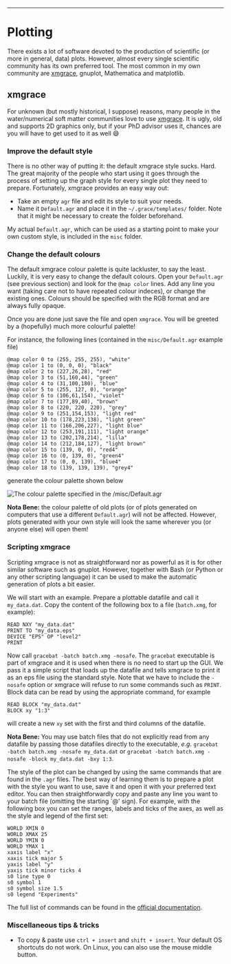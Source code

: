 ---

# Plotting

There exists a lot of software devoted to the production of scientific (or more in general, data) plots. However, almost every single scientific community has its own preferred tool. The most common in my own community are [xmgrace](http://plasma-gate.weizmann.ac.il/Grace/), gnuplot, Mathematica and matplotlib.

## xmgrace

For unknown (but mostly historical, I suppose) reasons, many people in the water/numerical soft matter communities love to use [xmgrace](http://plasma-gate.weizmann.ac.il/Grace/). It is ugly, old and supports 2D graphics only, but if your PhD advisor uses it, chances are you will have to get used to it as well :smile:

### Improve the default style

There is no other way of putting it: the default xmgrace style sucks. Hard. The great majority of the people who start using it goes through the process of setting up the graph style for every single plot they need to prepare.
Fortunately, xmgrace provides an easy way out: 

* Take an empty `agr` file and edit its style to suit your needs.
* Name it `Default.agr` and place it in the `~/.grace/templates/` folder. Note that it might be necessary to create the folder beforehand.

My actual `Default.agr`, which can be used as a starting point to make your own custom style, is included in the `misc` folder.

### Change the default colours

The default xmgrace colour palette is quite lackluster, to say the least. Luckily, it is very easy to change the default colours. Open your `Default.agr` (see previous section) and look for the `@map color` lines. Add any line you want (taking care not to have repeated colour indeces), or change the existing ones. Colours should be specified with the RGB format and are always fully opaque.

Once you are done just save the file and open `xmgrace`. You will be greeted by a (hopefully) much more colourful palette!

For instance, the following lines (contained in the `misc/Default.agr` example file)

```
@map color 0 to (255, 255, 255), "white"
@map color 1 to (0, 0, 0), "black"
@map color 2 to (227,26,28), "red"
@map color 3 to (51,160,44), "green"
@map color 4 to (31,100,180), "blue"
@map color 5 to (255, 127, 0), "orange"
@map color 6 to (106,61,154), "violet"
@map color 7 to (177,89,40), "brown"
@map color 8 to (220, 220, 220), "grey"
@map color 9 to (251,154,153), "light red"
@map color 10 to (178,223,138), "light green"
@map color 11 to (166,206,227), "light blue"
@map color 12 to (253,191,111), "light orange"
@map color 13 to (202,178,214), "lilla"
@map color 14 to (212,184,127), "light brown"
@map color 15 to (139, 0, 0), "red4"
@map color 16 to (0, 139, 0), "green4"
@map color 17 to (0, 0, 139), "blue4"
@map color 18 to (139, 139, 139), "grey4"
```

generate the colour palette shown below

![The colour palette specified in the `/misc/Default.agr`](images/xmgrace_palette.png)

**Nota Bene:** the colour palette of old plots (or of plots generated on computers that use a different `Default.agr`) will not be affected. However, plots generated with your own style will look the same wherever you (or anyone else) will open them!

### Scripting xmgrace

Scripting xmgrace is not as straightforward nor as powerful as it is for other similar software such as gnuplot. However, together with Bash (or Python or any other scripting language) it can be used to make the automatic generation of plots a bit easier.

We will start with an example. Prepare a plottable datafile and call it `my_data.dat`. Copy the content of the following box to a file (`batch.xmg`, for example):

```
READ NXY "my_data.dat"
PRINT TO "my_data.eps"
DEVICE "EPS" OP "level2"
PRINT
```

Now call `gracebat -batch batch.xmg -nosafe`. The `gracebat` executable is part of xmgrace and it is used when there is no need to start up the GUI. We pass it a simple script that loads up the datafile and tells xmgrace to print it as an eps file using the standard style. Note that we have to include the `-nosafe` option or xmgrace will refuse to run some commands such as `PRINT`. Block data can be read by using the appropriate command, for example

```
READ BLOCK "my_data.dat"
BLOCK xy "1:3"
```

will create a new `xy` set with the first and third columns of the datafile.

**Nota Bene:** You may use batch files that do not explicitly read from any datafile by passing those datafiles directly to the executable, *e.g.* `gracebat -batch batch.xmg -nosafe my_data.dat` or `gracebat -batch batch.xmg -nosafe -block my_data.dat -bxy 1:3`.

The style of the plot can be changed by using the same commands that are found in the `.agr` files. The best way of learning them is to prepare a plot with the style you want to use, save it and open it with your preferred text editor. You can then straightforwardly copy and paste any line you want to your batch file (omitting the starting `@' sign). For example, with the following box you can set the ranges, labels and ticks of the axes, as well as the style and legend of the first set:

```
WORLD XMIN 0
WORLD XMAX 25
WORLD YMIN 0
WORLD YMAX 1
xaxis label "x"
xaxis tick major 5
yaxis label "y"
yaxis tick minor ticks 4
s0 line type 0
s0 symbol 1
s0 symbol size 1.5
s0 legend "Experiments"
```

The full list of commands can be found in the [official documentation](http://plasma-gate.weizmann.ac.il/Grace/doc/UsersGuide.html#s5).


### Miscellaneous tips & tricks

* To copy & paste use `ctrl + insert` and `shift + insert`. Your default OS shortcuts do not work. On Linux, you can also use the mouse middle button.